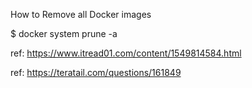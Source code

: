 
How to Remove all Docker images

$ docker system prune -a


ref: https://www.itread01.com/content/1549814584.html

ref: https://teratail.com/questions/161849
